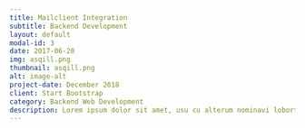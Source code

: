 ```yaml
---
title: Mailclient Integration
subtitle: Backend Development
layout: default
modal-id: 3
date: 2017-06-20
img: asqill.png
thumbnail: asqill.png
alt: image-alt
project-date: December 2018
client: Start Bootstrap
category: Backend Web Development
description: Lorem ipsum dolor sit amet, usu cu alterum nominavi lobortis. At duo novum diceret. Tantas apeirian vix et, usu sanctus postulant inciderint ut, populo diceret necessitatibus in vim. Cu eum dicam feugiat noluisse.
---
```

